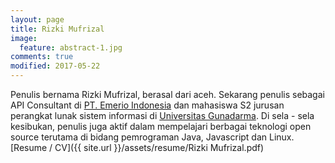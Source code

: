 ```yaml
---
layout: page
title: Rizki Mufrizal
image:
  feature: abstract-1.jpg
comments: true
modified: 2017-05-22
---
```


Penulis bernama Rizki Mufrizal, berasal dari aceh. Sekarang penulis sebagai API Consultant di [PT. Emerio Indonesia](http://www.emeriocorp.com/Indonesia/) dan mahasiswa S2 jurusan perangkat lunak sistem informasi di [Universitas Gunadarma](http://www.gunadarma.ac.id/). Di sela - sela kesibukan, penulis juga aktif dalam mempelajari berbagai teknologi open source terutama di bidang pemrograman Java, Javascript dan Linux. [Resume / CV]({{ site.url }}/assets/resume/Rizki Mufrizal.pdf)